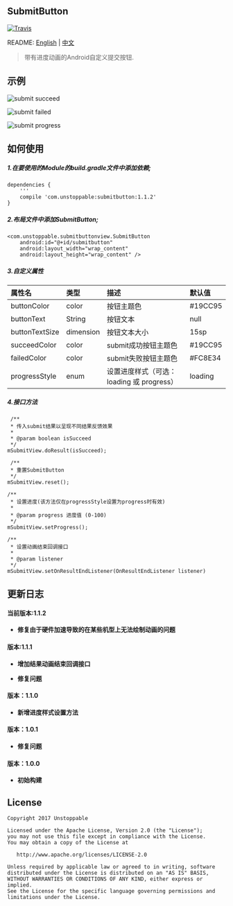 ## SubmitButton

[![Travis](https://img.shields.io/badge/download-1.1.2-brightgreen.svg)](https://bintray.com/unstoppable/maven/submitbutton/1.1.2)


README: [English](https://github.com/Someonewow/SubmitButton/blob/master/README.md) | [中文](https://github.com/Someonewow/SubmitButton/blob/master/README-zh.md)



>带有进度动画的Android自定义提交按钮.

## 示例

![submit succeed](https://raw.githubusercontent.com/Someonewow/SubmitButton/master/screens/submitbutton_succeed.gif)

![submit failed](https://raw.githubusercontent.com/Someonewow/SubmitButton/master/screens/submitbutton_failed.gif)

![submit progress](https://raw.githubusercontent.com/Someonewow/SubmitButton/master/screens/submitbutton_progress.gif)

## 如何使用

##### 1.在要使用的Module的build.gradle文件中添加依赖;

	dependencies {
		'''
    	compile 'com.unstoppable:submitbutton:1.1.2'
	}

##### 2.布局文件中添加SubmitButton;

	<com.unstoppable.submitbuttonview.SubmitButton
        android:id="@+id/submitbutton"
        android:layout_width="wrap_content"
        android:layout_height="wrap_content" />

##### 3.自定义属性

| 属性名        | 类型      | 描述               |默认值    |
|:--------------|:-----    |:------------------|:----    |
|buttonColor    |color     |按钮主题色           | #19CC95 |
|buttonText     |String    |按钮文本            |null     |
|buttonTextSize |dimension |按钮文本大小         |15sp    |
|succeedColor   |color     |submit成功按钮主题色 | #19CC95 |
|failedColor    |color     |submit失败按钮主题色 | #FC8E34 |
|progressStyle  |enum      |设置进度样式（可选：loading 或 progress）|loading|

##### 4.接口方法
	
	 /**
     * 传入submit结果以呈现不同结果反馈效果
     *
     * @param boolean isSucceed 
     */
	mSubmitView.doResult(isSucceed);

	 /**
     * 重置SubmitButton 
     */
	mSubmitView.reset();

    /**
     * 设置进度(该方法仅在progressStyle设置为progress时有效)
     *
     * @param progress 进度值 (0-100)
     */
    mSubmitView.setProgress();

    /**
     * 设置动画结束回调接口
     *
     * @param listener
     */
    mSubmitView.setOnResultEndListener(OnResultEndListener listener)

## 更新日志

#### 当前版本:1.1.2

- **修复由于硬件加速导致的在某些机型上无法绘制动画的问题**


#### 版本:1.1.1

- **增加结果动画结束回调接口**

- **修复问题**

#### 版本：1.1.0

- **新增进度样式设置方法**

#### 版本：1.0.1

- **修复问题**

#### 版本：1.0.0

- **初始构建**

## License

	Copyright 2017 Unstoppable

	Licensed under the Apache License, Version 2.0 (the "License");
	you may not use this file except in compliance with the License.
	You may obtain a copy of the License at

	   http://www.apache.org/licenses/LICENSE-2.0

	Unless required by applicable law or agreed to in writing, software
	distributed under the License is distributed on an "AS IS" BASIS,
	WITHOUT WARRANTIES OR CONDITIONS OF ANY KIND, either express or implied.
	See the License for the specific language governing permissions and
	limitations under the License.
